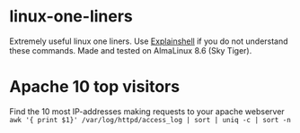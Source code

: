 # linux-one-liners
Extremely useful linux one liners. Use [Explainshell](https://explainshell.com/) if you do not understand these commands. Made and tested on AlmaLinux 8.6 (Sky Tiger).

# Apache 10 top visitors
Find the 10 most IP-addresses making requests to your apache webserver <br />
`awk '{ print $1}' /var/log/httpd/access_log | sort | uniq -c | sort -n` <br />
